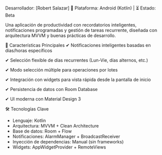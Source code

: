 Desarrollador: [Robert Salazar]
📱 Plataforma: Android (Kotlin) | ⏳ Estado: Beta

Una aplicación de productividad con recordatorios inteligentes, notificaciones programadas y gestión de tareas recurrente, diseñada con arquitectura MVVM y buenas prácticas de desarrollo.

🚀 Características Principales
✔ Notificaciones inteligentes basadas en días/horas específicos

✔ Selección flexible de días recurrentes (Lun-Vie, días alternos, etc.)

✔ Modo selección múltiple para operaciones por lotes

✔ Integración con widgets para vista rápida desde la pantalla de inicio

✔ Persistencia de datos con Room Database

✔ UI moderna con Material Design 3

🛠 Tecnologías Clave
- Lenguaje: Kotlin
- Arquitectura: MVVM + Clean Architecture
- Base de datos: Room + Flow
- Notificaciones: AlarmManager + BroadcastReceiver
- Inyección de dependencias: Manual (sin frameworks)
- Widgets: AppWidgetProvider + RemoteViews
